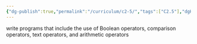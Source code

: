 ```yaml
---
{"dg-publish":true,"permalink":"/curriculum/c2-5/","tags":["C2.5"],"dgHomeLink":false}
---
```


write programs that include the use of Boolean operators, comparison operators, text operators, and arithmetic operators